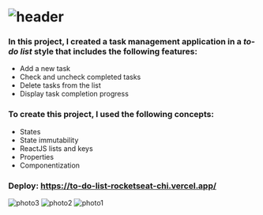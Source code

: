 # ![header](https://user-images.githubusercontent.com/108102331/225453381-bf00dc12-4666-49e5-a658-5ea408a3944c.png)


### In this project, I created a task management application in a *to-do list* style that includes the following features:

- Add a new task 
- Check and uncheck completed tasks 
- Delete tasks from the list 
- Display task completion progress 

### To create this project, I used the following concepts:

- States 
- State immutability 
- ReactJS lists and keys 
- Properties 
- Componentization 

### Deploy: https://to-do-list-rocketseat-chi.vercel.app/

![photo3](https://user-images.githubusercontent.com/108102331/232617452-5d82cb9e-20f9-465b-91e1-d3af8a34bda4.png)
![photo2](https://user-images.githubusercontent.com/108102331/232617464-b3560c0d-6162-4d80-b078-c3f899d3061f.png)
![photo1](https://user-images.githubusercontent.com/108102331/232617473-408dc6e9-76b7-4835-a5ce-5aa948ade709.png)
